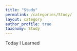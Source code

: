 ```yaml
---
title: "Study"
permalink: /categories/Study/
layout: category
author_profile: true
taxonomy: Study
---
```


Today I Learned